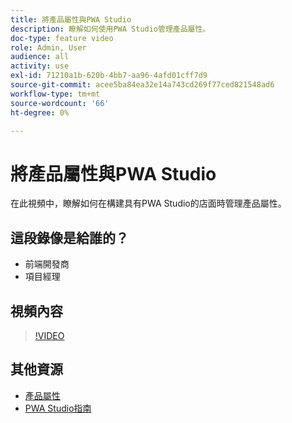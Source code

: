 ```yaml
---
title: 將產品屬性與PWA Studio
description: 瞭解如何使用PWA Studio管理產品屬性。
doc-type: feature video
role: Admin, User
audience: all
activity: use
exl-id: 71210a1b-620b-4bb7-aa96-4afd01cff7d9
source-git-commit: acee5ba84ea32e14a743cd269f77ced821548ad6
workflow-type: tm+mt
source-wordcount: '66'
ht-degree: 0%

---
```


# 將產品屬性與PWA Studio

在此視頻中，瞭解如何在構建具有PWA Studio的店面時管理產品屬性。

## 這段錄像是給誰的？

- 前端開發商
- 項目經理

## 視頻內容

>[!VIDEO](https://video.tv.adobe.com/v/343788?quality=12&learn=on)

## 其他資源

- [產品屬性](https://docs.magento.com/user-guide/stores/attributes-product.html)
- [PWA Studio指南](https://developer.adobe.com/commerce/pwa-studio/)
